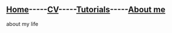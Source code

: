 ## [Home](README.md)-----[CV](cv.md)-----[Tutorials](Tutorials.md)-----[About me](Aboutme.md)
about my life
